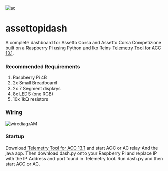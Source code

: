 ![ac](https://raw.githubusercontent.com/resuther/assettopidash/main/const/icon.png)
# assettopidash

A complete dashboard for Assetto Corsa and Assetto Corsa Competizione built on a Raspberry Pi using Python and Iko Reins [Telemetry Tool for ACC 13.1](https://www.racedepartment.com/downloads/telemetry-tool-for-acc.34563/).

### Recommended Requirements
1. Raspberry Pi 4B
2. 2x Small Breadboard
3. 2x 7 Segment displays
4. 8x LEDS (one RGB)
5. 10x 1kΩ resistors

### Wiring
![wirediagrAM]()

### Startup
Download [Telemetry Tool for ACC 13.1](https://www.racedepartment.com/downloads/telemetry-tool-for-acc.34563/) and start ACC or AC relay And the java app. Then download dash.py onto your Raspberry Pi and replace IP with the IP Address and port found in Telemetry tool. Run dash.py and then start ACC or AC. 
